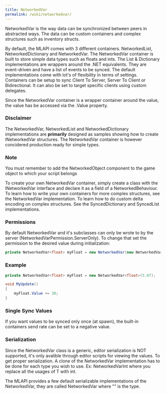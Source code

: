 ```yaml
---
title: NetworkedVar
permalink: /wiki/networkedvar/
---
```


NetworkedVar is the way data can be synchronized between peers in abstracted ways. The data can be custom containers and complex structures such as inventory structs.

By default, the MLAPI comes with 3 different containers. NetworkedList, NetworkedDictionary and NetworkedVar. The NetworkedVar container is built to store simple data types such as floats and ints. The List & Dictionary implementations are wrappers around the .NET equivalents. They are event-driven and have a list of events to be synced. The default implementations come with lot's of flexibility in terms of settings. Containers can be setup to sync Client To Server, Server To Client or Bidirectional. It can also be set to target specific clients using custom delegates.

Since the NetworkedVar container is a wrapper container around the value, the value has be accessed via the .Value property.


<div class="panel panel-warning">
    <div class="panel-heading">
        <h3 class="panel-title">Disclaimer</h3>
    </div>
    <div class="panel-body">
        The NetworkedVar, NetworkedList and NetworkedDictionary implementations are <b>primarily</b> designed as samples showing how to create INetworkedVar structures. The NetworkedVar container is however concidered production ready for simple types.
    </div>
</div>

<div class="panel panel-warning">
    <div class="panel-heading">
        <h3 class="panel-title">Note</h3>
    </div>
    <div class="panel-body">
      You must remember to add the NetworkedObject component to the game object to which your script belongs
    </div>
</div>

To create your own NetworkedVar container, simply create a class with the INetworkedVar interface and declare it as a field of a NetworkedBehaviour. To learn how to write your own containers for more complex structures, see the NetworkedVar implementation. To learn how to do custom delta encoding on complex structures. See the SyncedDictionary and SyncedLIst implementations.

### Permissions
By default NetworkedVar and it's subclasses can only be wrote to by the server (NetworkedVarPermission.ServerOnly). To change that set the permission to the desired value during initialization:
```csharp
private NetworkedVar<float> myFloat = new NetworkedVar(new NetworkedVarSettings {WritePermission = NetworkedVarPermission.OwnerOnly}, 5);
```

### Example
```csharp
private NetworkedVar<float> myFloat = new NetworkedVar<float>(5.0f);

void MyUpdate()
{
    myFloat.Value += 30;
}
```

### Single Sync Values
If you want values to be synced only once (at spawn), the built-in containers send rate can be set to a negative value.

### Serialization
Since the NetworkedVar class is a generic, editor serialization is NOT supported, it's only avalible through editor scripts for viewing the values. To get proper serialization. A clone of the NetworkedVar implementation has to be done for each type you wish to use. Ex: NetworkedVarInt where you replace all the usages of T with int.

The MLAPI provides a few default serializable implementations of the NetworkedVar, they are called NetworkedVar<TYPE> where "<TYPE>" is the type.
